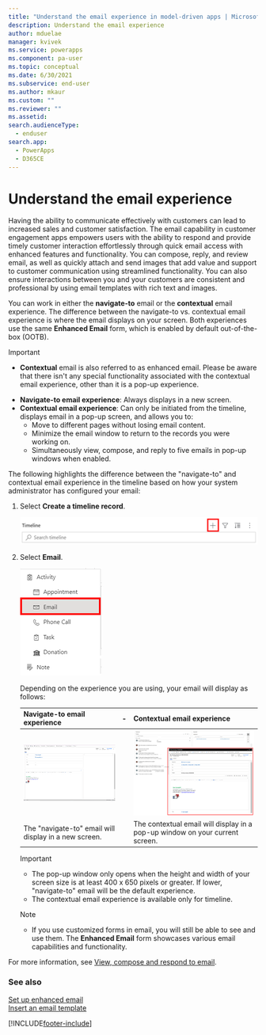 ```yaml
---
title: "Understand the email experience in model-driven apps | MicrosoftDocs"
description: Understand the email experience
author: mduelae
manager: kvivek
ms.service: powerapps
ms.component: pa-user
ms.topic: conceptual
ms.date: 6/30/2021
ms.subservice: end-user
ms.author: mkaur
ms.custom: ""
ms.reviewer: ""
ms.assetid: 
search.audienceType: 
  - enduser
search.app: 
  - PowerApps
  - D365CE
---
```


# Understand the email experience

Having the ability to communicate effectively with customers can lead to increased sales and customer satisfaction. The email capability in customer engagement apps empowers users with the ability to respond and provide timely customer interaction effortlessly through quick email access with enhanced features and functionality. You can compose, reply, and review email, as well as quickly attach and send images that add value and support to customer communication using streamlined functionality. You can also ensure interactions between you and your customers are consistent and professional by using email templates with rich text and images. 

You can work in either the **navigate-to** email or the **contextual** email experience. The difference between the navigate-to vs. contextual email experience is where the email displays on your screen. Both experiences use the same **Enhanced Email** form, which is enabled by default out-of-the-box (OOTB).

> [!Important]
> - **Contextual** email is also referred to as enhanced email. Please be aware that there isn't any special functionality associated with the contextual email experience, other than it is a pop-up experience. 

<ul>
<li><b>Navigate-to email experience</b>: Always displays in a new screen. </li>
<li><b>Contextual email experience</b>: Can only be initiated from the timeline, displays email in a pop-up screen, and allows you to:
<ul>
<li>Move to different pages without losing email content.</li>
<li>Minimize the email window to return to the records you were working on.</li>
<li>Simultaneously view, compose, and reply to five emails in pop-up windows when enabled. </li></ul></ul>

The following highlights the difference between the "navigate-to" and contextual email experience in the timeline based on how your system administrator has configured your email:

1.	Select **Create a timeline record**.

    ![Select Create a timeline record.](media\create-a-record-icon-1.png "Select Create a timeline record")

2. Select **Email**.

    ![Select email.](media\create-a-record-icon-1a.png "Select email.")

   Depending on the experience you are using, your email will display as follows:

   |Navigate-to email experience |-| Contextual email experience|
   |-----------------------------|-|----------------|
   | ![Navigate-to email experience](media\navigate-to-email-view-1c.png "View of the navigate-to email experience") ||  ![Contextual email experience](media\contextual-email-view-1c.png "View of the contextual email experience.")|
   |The "navigate-to" email will display in a new screen.||The contextual email will display in a pop-up window on your current screen.|

   > [!Important]
   > - The pop-up window only opens when the height and width of your screen size is at least 400 x 650 pixels or greater. If lower, "navigate-to" email will be the default experience.
   > - The contextual email experience is available only for timeline.

   >[!Note]
   > - If you use customized forms in email, you will still be able to see and use them. The **Enhanced Email** form showcases various email capabilities and functionality. 

For more information, see [View, compose and respond to email](view-compose-email.md).



### See also

[Set up enhanced email](/power-platform/admin/system-settings-dialog-box-email-tab)<br>
[Insert an email template](insert-email-template.md)


[!INCLUDE[footer-include](../includes/footer-banner.md)]
